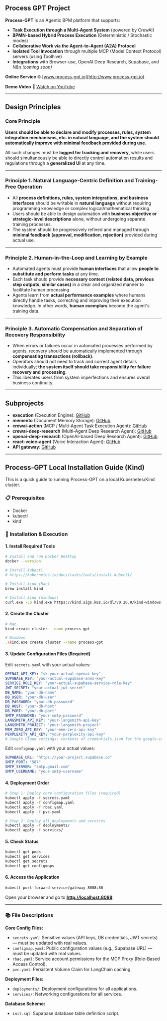 

## Process GPT Project

**Process-GPT** is an Agentic BPM platform that supports:

* **Task Execution through a Multi-Agent System** (powered by CrewAI)
* **BPMN-based Hybrid Process Execution** (Deterministic / Stochastic modes)
* **Collaborative Work via the Agent-to-Agent (A2A) Protocol**
* **Isolated Tool Invocation** through multiple MCP (Model Context Protocol) servers (using Toolhive)
* **Integrations** with Browser-use, OpenAI Deep Research, Supabase, and N8n *(coming soon)*

**Online Service**
🌐 [www.process-gpt.io](http://www.process-gpt.io)

**Demo Video**
🎥 [Watch on YouTube](https://youtu.be/KBxxQvxvmPo?si=dtuKqc-WMTzw0jVh)

---


## Design Principles

### Core Principle
**Users should be able to declare and modify processes, rules, system integration mechanisms, etc. in natural language, and the system should automatically improve with minimal feedback provided during use.**

All such changes must be **logged for tracking and recovery**, while users should simultaneously be able to directly control automation results and regulations through a **generalized UI** at any time.

---

### Principle 1. **Natural Language-Centric Definition and Training-Free Operation**
- All **process definitions, rules, system integrations, and business interfaces** should be writable in **natural language** without requiring programming knowledge or complex logical/mathematical thinking.
- Users should be able to design automation with **business objective or strategic-level descriptions** alone, without undergoing separate training processes.
- The system should be progressively refined and managed through **minimal feedback (approval, modification, rejection)** provided during actual use.

---

### Principle 2. **Human-in-the-Loop and Learning by Example**
- Automated agents must provide **human interfaces** that allow **people to substitute and perform tasks** at any time.
- Each task should provide **necessary context (related data, previous step outputs, similar cases)** in a clear and organized manner to facilitate human processing.
- Agents learn from **actual performance examples** where humans directly handle tasks, correcting and improving their execution knowledge. In other words, **human exemplars** become the agent's training data.

---

### Principle 3. **Automatic Compensation and Separation of Recovery Responsibility**
- When errors or failures occur in automated processes performed by agents, recovery should be automatically implemented through **compensating transactions (rollback)**.
- Operators should not need to track and correct agent details individually; **the system itself should take responsibility for failure recovery and processing**.
- This liberates users from system imperfections and ensures overall business continuity.

--- 


## Subprojects

* **execution** (Execution Engine): [GitHub](https://github.com/uengine-oss/process-gpt-execution)
* **memento** (Document Memory Storage): [GitHub](https://github.com/uengine-oss/process-gpt-memento)
* **crewai-action** (MCP / Multi-Agent Task Execution Agent): [GitHub](https://github.com/uengine-oss/prcoess-gpt-crewai-action)
* **crewai-deep-research** (Multi-Agent Deep Research Agent): [GitHub](https://github.com/uengine-oss/process-gpt-crewai-deep-research)
* **openai-deep-research** (OpenAI-based Deep Research Agent): [GitHub](https://github.com/uengine-oss/process-gpt-openai-deep-research)
* **react-voice-agent** (Voice Interaction Agent): [GitHub](https://github.com/uengine-oss/process-gpt-react-voice-agent)
* **API gateway**: [GitHub](https://github.com/uengine-oss/process-gpt-gateway)

---

## Process-GPT Local Installation Guide (Kind)

This is a quick guide to running Process-GPT on a local Kubernetes/Kind cluster.

### 📋 Prerequisites

* Docker
* kubectl
* kind

### 🚀 Installation & Execution

#### 1. Install Required Tools

```bash
# Install and run Docker Desktop
docker --version

# Install kubectl
# https://kubernetes.io/docs/tasks/tools/install-kubectl/

# Install kind (Mac)
brew install kind

# Install kind (Windows)
curl.exe -Lo kind.exe https://kind.sigs.k8s.io/dl/v0.20.0/kind-windows-amd64
```

#### 2. Create the Cluster

```bash
# Mac
kind create cluster --name process-gpt

# Windows
.\kind.exe create cluster --name process-gpt
```

#### 3. Update Configuration Files (Required)

Edit `secrets.yaml` with your actual values:

```yaml
OPENAI_API_KEY: "sk-your-actual-openai-key"
SUPABASE_KEY: "your-actual-supabase-anon-key"
SERVICE_ROLE_KEY: "your-actual-supabase-service-role-key"
JWT_SECRET: "your-actual-jwt-secret"
DB_NAME: "your-db-name"
DB_USER: "your-db-user"
DB_PASSWORD: "your-db-password"
DB_HOST: "your-db-host"
DB_PORT: "your-db-port"
SMTP_PASSWORD: "your-smtp-password"
LANGSMITH_API_KEY: "your-langsmith-api-key"
LANGSMITH_PROJECT: "your-langsmith-project"
MEM_ZERO_API_KEY: "your-mem-zero-api-key"
PERPLEXITY_API_KEY: "your-perplexity-api-key"
# Google Cloud settings: contents of credentials.json for the google-credentials secret
```

Edit `configmap.yaml` with your actual values:

```yaml
SUPABASE_URL: "https://your-project.supabase.co"
SMTP_PORT: "587"
SMTP_SERVER: "smtp.gmail.com"
SMTP_USERNAME: "your-smtp-username"
```

#### 4. Deployment Order

```bash
# Step 1: Deploy core configuration files (required)
kubectl apply -f secrets.yaml
kubectl apply -f configmap.yaml
kubectl apply -f rbac.yaml
kubectl apply -f pvc.yaml

# Step 2: Deploy all deployments and services
kubectl apply -f deployments/
kubectl apply -f services/
```

#### 5. Check Status

```bash
kubectl get pods
kubectl get services
kubectl get secrets
kubectl get configmaps
```

#### 6. Access the Application

```bash
kubectl port-forward service/gateway 8088:80
```

Open your browser and go to **[http://localhost:8088](http://localhost:8088)**

---

### 📚 File Descriptions

**Core Config Files:**

* `secrets.yaml`: Sensitive values (API keys, DB credentials, JWT secrets) — must be updated with real values.
* `configmap.yaml`: Public configuration values (e.g., Supabase URL) — must be updated with real values.
* `rbac.yaml`: Service account permissions for the MCP Proxy (Role-Based Access Control).
* `pvc.yaml`: Persistent Volume Claim for LangChain caching.

**Deployment Files:**

* `deployments/`: Deployment configurations for all applications.
* `services/`: Networking configurations for all services.

**Database Scheme:**

* `init.sql`: Supabase database table definition script.



